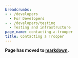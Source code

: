 ```yaml
---
breadcrumbs:
- - /developers
  - For Developers
- - /developers/testing
  - Testing and infrastructure
page_name: contacting-a-trooper
title: Contacting a Trooper
---
```


**Page has moved to
[markdown](https://chromium.googlesource.com/infra/infra/+/HEAD/doc/users/contacting_troopers.md).**